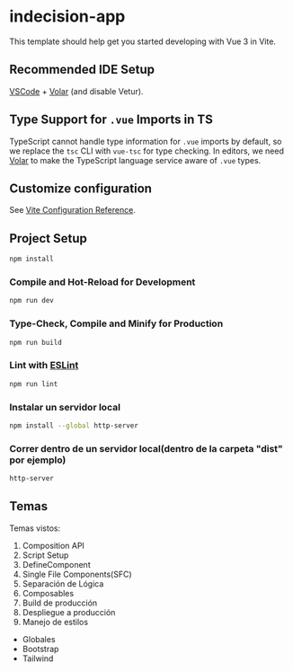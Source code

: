 # indecision-app

This template should help get you started developing with Vue 3 in Vite.

## Recommended IDE Setup

[VSCode](https://code.visualstudio.com/) + [Volar](https://marketplace.visualstudio.com/items?itemName=Vue.volar) (and disable Vetur).

## Type Support for `.vue` Imports in TS

TypeScript cannot handle type information for `.vue` imports by default, so we replace the `tsc` CLI with `vue-tsc` for type checking. In editors, we need [Volar](https://marketplace.visualstudio.com/items?itemName=Vue.volar) to make the TypeScript language service aware of `.vue` types.

## Customize configuration

See [Vite Configuration Reference](https://vitejs.dev/config/).

## Project Setup

```sh
npm install
```

### Compile and Hot-Reload for Development

```sh
npm run dev
```

### Type-Check, Compile and Minify for Production

```sh
npm run build
```

### Lint with [ESLint](https://eslint.org/)

```sh
npm run lint
```

### Instalar un servidor local

```sh
npm install --global http-server
```

### Correr dentro de un servidor local(dentro de la carpeta "dist" por ejemplo)

```sh
http-server
```

## Temas

Temas vistos:

1. Composition API
2. Script Setup
3. DefineComponent
4. Single File Components(SFC)
5. Separación de Lógica
6. Composables
7. Build de producción
8. Despliegue a producción
9. Manejo de estilos

- Globales
- Bootstrap
- Tailwind
